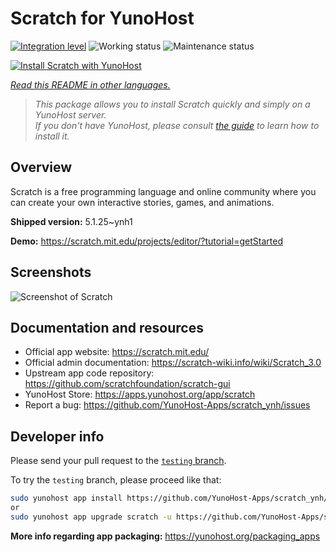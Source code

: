 <!--
N.B.: This README was automatically generated by <https://github.com/YunoHost/apps/tree/master/tools/readme_generator>
It shall NOT be edited by hand.
-->

# Scratch for YunoHost

[![Integration level](https://apps.yunohost.org/badge/integration/scratch)](https://ci-apps.yunohost.org/ci/apps/scratch/)
![Working status](https://apps.yunohost.org/badge/state/scratch)
![Maintenance status](https://apps.yunohost.org/badge/maintained/scratch)

[![Install Scratch with YunoHost](https://install-app.yunohost.org/install-with-yunohost.svg)](https://install-app.yunohost.org/?app=scratch)

*[Read this README in other languages.](./ALL_README.md)*

> *This package allows you to install Scratch quickly and simply on a YunoHost server.*  
> *If you don't have YunoHost, please consult [the guide](https://yunohost.org/install) to learn how to install it.*

## Overview

Scratch is a free programming language and online community where you can create your own interactive stories, games, and animations.

**Shipped version:** 5.1.25~ynh1

**Demo:** <https://scratch.mit.edu/projects/editor/?tutorial=getStarted>

## Screenshots

![Screenshot of Scratch](./doc/screenshots/800px-Scratch_3.0_Éditeur.png)

## Documentation and resources

- Official app website: <https://scratch.mit.edu/>
- Official admin documentation: <https://scratch-wiki.info/wiki/Scratch_3.0>
- Upstream app code repository: <https://github.com/scratchfoundation/scratch-gui>
- YunoHost Store: <https://apps.yunohost.org/app/scratch>
- Report a bug: <https://github.com/YunoHost-Apps/scratch_ynh/issues>

## Developer info

Please send your pull request to the [`testing` branch](https://github.com/YunoHost-Apps/scratch_ynh/tree/testing).

To try the `testing` branch, please proceed like that:

```bash
sudo yunohost app install https://github.com/YunoHost-Apps/scratch_ynh/tree/testing --debug
or
sudo yunohost app upgrade scratch -u https://github.com/YunoHost-Apps/scratch_ynh/tree/testing --debug
```

**More info regarding app packaging:** <https://yunohost.org/packaging_apps>

